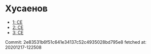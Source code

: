 # Хусаенов
- [1: CE](1.md)
- [2: CE](2.md)
- [3: CE](3.md)

Commit: 2e83531b6f51c641e34137c52c4935028bd795e8
 fetched at: 20201217-122508
